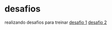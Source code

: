 # desafios
 realizando desafios para treinar
<a href="index.html">desafio 1</a>
<a href="index.html">desafio 2</a>
